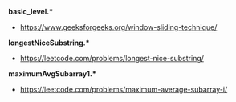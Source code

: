 **basic_level.\***
- https://www.geeksforgeeks.org/window-sliding-technique/

**longestNiceSubstring.\***
- https://leetcode.com/problems/longest-nice-substring/

**maximumAvgSubarray1.\***
- https://leetcode.com/problems/maximum-average-subarray-i/
